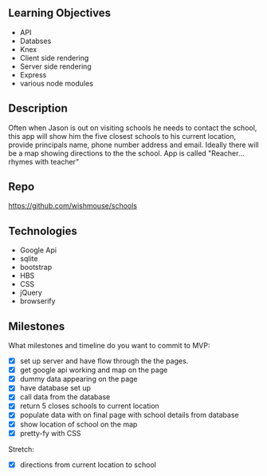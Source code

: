 
## Learning Objectives
- API
- Databses
- Knex
- Client side rendering
- Server side rendering
- Express
- various node modules


## Description

Often when Jason is out on visiting schools he needs to contact the school, this app will show him the five closest schools to his current location, provide principals name, phone number address and email.  Ideally there will be a map showing directions to the the school.  App is called "Reacher... rhymes with teacher"


## Repo
https://github.com/wishmouse/schools

## Technologies
- Google Api
- sqlite
- bootstrap
- HBS
- CSS
- jQuery
- browserify


## Milestones
What milestones and timeline do you want to commit to
MVP:
- [x] set up server and have flow through the the pages.
- [x] get google api working and map on the page
- [x] dummy data appearing on the page
- [x] have database set up
- [x] call data from the database
- [x] return 5 closes schools to current location
- [x] populate data with on final page with school details from database
- [x] show location of school on the map
- [x] pretty-fy with CSS

Stretch:
- [x] directions from current location to school
